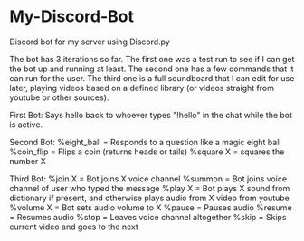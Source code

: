 # My-Discord-Bot
Discord bot for my server using Discord.py

The bot has 3 iterations so far.
The first one was a test run to see if I can get the bot up and running at least.
The second one has a few commands that it can run for the user.
The third one is a full soundboard that I can edit for use later, playing videos based on a defined library (or videos straight from youtube or other sources).


First Bot:
Says hello back to whoever types "!hello" in the chat while the bot is active.

Second Bot:
%eight_ball = Responds to a question like a magic eight ball
%coin_flip = Flips a coin (returns heads or tails)
%square X = squares the number X

Third Bot:
%join X = Bot joins X voice channel
%summon = Bot joins voice channel of user who typed the message
%play X = Bot plays X sound from dictionary if present, and otherwise plays audio from X video from youtube
%volume X = Bot sets audio volume to X
%pause = Pauses audio
%resume = Resumes audio
%stop = Leaves voice channel altogether
%skip = Skips current video and goes to the next
